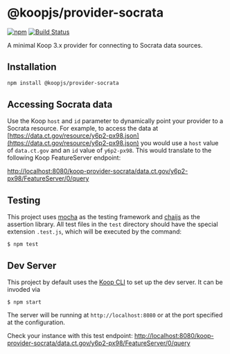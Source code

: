# @koopjs/provider-socrata

[![npm](https://img.shields.io/npm/v/@koopjs/provider-socrata)](https://www.npmjs.com/package/@koopjs/provider-socrata) [![Build Status](https://www.travis-ci.org/koopjs/koop-provider-socrata.svg?branch=master)](https://www.travis-ci.org/koopjs/koop-provider-socrata)

A minimal Koop 3.x provider for connecting to Socrata data sources.

## Installation

``` bash
npm install @koopjs/provider-socrata
```

## Accessing Socrata data

Use the Koop `host` and `id` parameter to dynamically point your provider to a Socrata resource.
For example, to access the data at [https://data.ct.gov/resource/y6p2-px98.json](https://data.ct.gov/resource/y6p2-px98.json) you would use a `host` value of `data.ct.gov` and an `id` value of `y6p2-px98`. This would translate to the following Koop FeatureServer endpoint:

[http://localhost:8080/koop-provider-socrata/data.ct.gov/y6p2-px98/FeatureServer/0/query](http://localhost:8080/koop-provider-socrata/data.ct.gov/y6p2-px98/FeatureServer/0/query)

## Testing

This project uses [mocha](https://www.npmjs.com/package/mocha) as the testing framework and [chaijs](https://www.chaijs.com/) as the assertion library. All test files in the `test` directory should have the special extension `.test.js`, which will be executed by the command:

```
$ npm test
```

## Dev Server

This project by default uses the [Koop CLI](https://github.com/koopjs/koop-cli) to set up the dev server. It can be invoded via

```
$ npm start
```

The server will be running at `http://localhost:8080` or at the port specified at the configuration.

Check your instance with this test endpoint:
[http://localhost:8080/koop-provider-socrata/data.ct.gov/y6p2-px98/FeatureServer/0/query](http://localhost:8080/koop-provider-socrata/data.ct.gov/y6p2-px98/FeatureServer/0/query)

